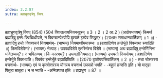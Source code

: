 ```yaml
---
index: 3.2.87
sutra: ब्रह्मभ्रूणवृत्रेषु क्विप्

---
```

ब्रह्मभ्रूणवृत्रेषु क्विप् (854) (504 क्विप्प्रत्ययनियमसूत्रम् ॥ 3 । 2 । 2 आ.2 ) (आक्षेपभाष्यम्) किमर्थं ब्रह्मदिषु हन्तेः क्विब्विधीयते, न क्विप्चान्येभ्योपि दृश्यते इत्येव सिद्धम्?। (2069 समाधानवार्तिकम् ॥ 1 ॥) - ब्रह्मादिषु हन्तेः क्विब्वचनं नियमार्थम्- (भाष्यम्) नियमार्थोयमारम्भः ॥ (ब्रह्मादिष्वेव हन्तेर्भूते क्विब्यथा स्यादिति ॥) किमविशेषेण?। (भाष्यम्) नेत्याह। उपपदविशेषे एतस्मिंश्च विशेषे ॥ (भाष्यम्) अथ ब्रह्मादिषु हन्तेर्णिनिना भवितव्यम्?। न भवितव्यम्। किं कारणम्?। उभयतोनियमात्। (भाष्यम्) उभयतो नियमोयम्। ब्रह्मादिष्वेव हन्तेर्भूते क्विब्भवति। क्विबेव हन्तेर्भूते ब्रह्मादिष्विति ॥ (2070 दृष्टोपपत्तिवार्तिकम् ॥ 2 ॥ ) - तथा चोत्तरस्य वचनार्थः- (भाष्यम्) एवं च कृत्वोत्तरस्य योगस्य वचनार्थ उपपन्नो भवति - -बहुलं छन्दसि इति। यो मातृहा पितृहा भ्रातृहा। न च भवति - -अमित्रघात इति ॥ ब्रह्मभ्रूण ॥ 87 ॥